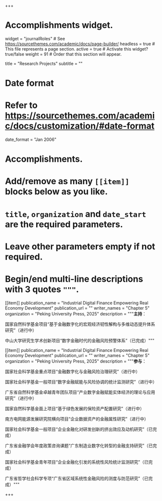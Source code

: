 +++
# Accomplishments widget.
widget = "journalRoles"  # See https://sourcethemes.com/academic/docs/page-builder/
headless = true  # This file represents a page section.
active = true  # Activate this widget? true/false
weight = 91  # Order that this section will appear.

title = "Research Projects"
subtitle = ""

# Date format
#   Refer to https://sourcethemes.com/academic/docs/customization/#date-format
date_format = "Jan 2006"

# Accomplishments.
#   Add/remove as many `[[item]]` blocks below as you like.
#   `title`, `organization` and `date_start` are the required parameters.
#   Leave other parameters empty if not required.
#   Begin/end multi-line descriptions with 3 quotes `"""`.
 
[[item]]
  publication_name = "Industrial Digital Finance Empowering Real Economy Development"
  publication_url = ""
  writer_names = "Chapter 5"
  organization = "Peking University Press, 2025"
  description = """**主持**：
  
  国家自然科学基金项目“基于金融数字化的宏观经济韧性解构与多维动态提升体系研究”（进行中）

  中山大学研究生学术创新项目“数字金融时代的金融风险预警体系”（已完成）"""

[[item]]
  publication_name = "Industrial Digital Finance Empowering Real Economy Development"
  publication_url = ""
  writer_names = "Chapter 5"
  organization = "Peking University Press, 2025"
  description = """**参与**：
  
国家社会科学基金重点项目“金融数字化与金融风险治理研究”（进行中）

国家社会科学基金一般项目“数字金融赋能与风险协调的统计监测研究”（进行中）

广东省自然科学基金卓越青年团队项目“产业数字金融赋能实体经济的理论与应用研究”（进行中）

国家自然科学基金面上项目“基于绿色发展的保险资产配置研究”（进行中）

南方电网能源发展研究院横向项目“企业数据资产的金融属性研究”（进行中）

国家社会科学基金一般项目“企业金融化对研发创新的挤出效应及动机研究”（已完成）

广东省金融学会年度政策咨询课题“广东制造业数字化转型的金融支持研究”（已完成）

国家社会科学基金青年项目“企业金融化引发的系统性风险统计监测研究”（已完成）

广东省哲学社会科学专项“广东省区域系统性金融风险的测度与防范研究”（已完成）"""

+++
